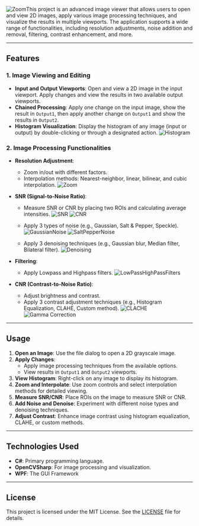 ![Zoom](https://github.com/user-attachments/assets/7804b668-3931-477e-b37b-3876c8c320b6)This project is an advanced image viewer that allows users to open and view 2D images, apply various image processing techniques, and visualize the results in multiple viewports. The application supports a wide range of functionalities, including resolution adjustments, noise addition and removal, filtering, contrast enhancement, and more.

---

## Features

### 1. **Image Viewing and Editing**
- **Input and Output Viewports**: Open and view a 2D image in the input viewport. Apply changes and view the results in two available output viewports.
- **Chained Processing**: Apply one change on the input image, show the result in `Output1`, then apply another change on `Output1` and show the results in `Output2`.
- **Histogram Visualization**: Display the histogram of any image (input or output) by double-clicking or through a designated action.
  ![Histogram](https://github.com/user-attachments/assets/942a5376-2ad1-4194-b6a5-9920ad87b1a3)

### 2. **Image Processing Functionalities**
- **Resolution Adjustment**:
  - Zoom in/out with different factors.
  - Interpolation methods: Nearest-neighbor, linear, bilinear, and cubic interpolation.
    ![Zoom](https://github.com/user-attachments/assets/ec133d37-b234-491f-9e5d-9508a82e5ec5)

- **SNR (Signal-to-Noise Ratio)**:
  - Measure SNR or CNR by placing two ROIs and calculating average intensities.
    ![SNR](https://github.com/user-attachments/assets/45eb5cf9-dfd2-4b2c-af1a-0450cc3a284e)
    ![CNR](https://github.com/user-attachments/assets/aeced624-da38-456d-b24b-2795cc72fd6e)

  - Apply 3 types of noise (e.g., Gaussian, Salt & Pepper, Speckle).
    ![GaussianNoise](https://github.com/user-attachments/assets/487b3683-986c-4019-8821-a497d64bf0ad)
    ![SaltPepperNoise](https://github.com/user-attachments/assets/e91b4ed2-2ba5-4dbf-98b5-de2a526c552e)
  - Apply 3 denoising techniques (e.g., Gaussian blur, Median filter, Bilateral filter).
    ![Denoising](https://github.com/user-attachments/assets/7724125b-9740-4191-b603-928c81e05901)

- **Filtering**:
  - Apply Lowpass and Highpass filters.
    ![LowPassHighPassFilters](https://github.com/user-attachments/assets/c1f24ad2-09bc-46c2-8daa-3b61781574db)

- **CNR (Contrast-to-Noise Ratio)**:
  - Adjust brightness and contrast.
  - Apply 3 contrast adjustment techniques (e.g., Histogram Equalization, CLAHE, Custom method).
    ![CLACHE](https://github.com/user-attachments/assets/b4aad01a-f9d7-485c-ba84-8abb3bdbf848)
    ![Gamma Correction](https://github.com/user-attachments/assets/adcf4f94-aa7a-4dfc-a441-aa22ea44d488)


---

## Usage

1. **Open an Image**: Use the file dialog to open a 2D grayscale image.
2. **Apply Changes**:
   - Apply image processing techniques from the available options.
   - View results in `Output1` and `Output2` viewports.
3. **View Histogram**: Right-click on any image to display its histogram.
4. **Zoom and Interpolate**: Use zoom controls and select interpolation methods for detailed viewing.
5. **Measure SNR/CNR**: Place ROIs on the image to measure SNR or CNR.
6. **Add Noise and Denoise**: Experiment with different noise types and denoising techniques.
7. **Adjust Contrast**: Enhance image contrast using histogram equalization, CLAHE, or custom methods.

---

## Technologies Used
- **C#**: Primary programming language.
- **OpenCVSharp**: For image processing and visualization.
- **WPF**: The GUI Framework
---

## License
This project is licensed under the MIT License. See the [LICENSE](LICENSE) file for details.
